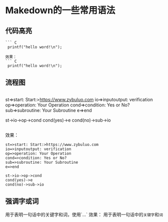 # Makedown的一些常用语法

## 代码高亮
```
``` C
 printf("hello word!\n");
```
```
效果：
``` C
 printf("hello word!\n");
```

## 流程图

```
```
st=>start: Start:>https://www.zybuluo.com
io=>inputoutput: verification
op=>operation: Your Operation
cond=>condition: Yes or No?
sub=>subroutine: Your Subroutine
e=>end

st->io->op->cond
cond(yes)->e
cond(no)->sub->io
```
```
效果：
```flow
st=>start: Start:>https://www.zybuluo.com
io=>inputoutput: verification
op=>operation: Your Operation
cond=>condition: Yes or No?
sub=>subroutine: Your Subroutine
e=>end

st->io->op->cond
cond(yes)->e
cond(no)->sub->io
```

## 强调字或词

用于表明一句话中的关键字和词，使用\`...\`
效果：
用于表明一句话中的`关键字`和`词`
